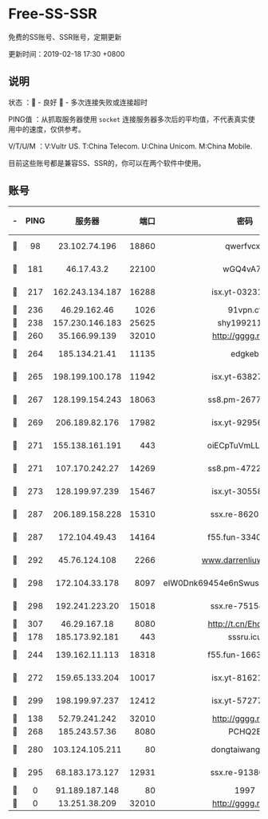 # Free-SS-SSR

免费的SS账号、SSR账号，定期更新

更新时间：2019-02-18 17:30 +0800

## 说明

状态     ：🙂 - 良好 🙁 - 多次连接失败或连接超时

PING值   ：从抓取服务器使用 `socket` 连接服务器多次后的平均值，不代表真实使用中的速度，仅供参考。

V/T/U/M  ：V:Vultr US. T:China Telecom. U:China Unicom. M:China Mobile.

目前这些账号都是兼容SS、SSR的，你可以在两个软件中使用。

## 账号

|-|PING|服务器|端口|密码|加密方式|区域|V/T/U/M|
|:----:|:----:|:-----:|-----:|:----:|:----:|:----:|:----:|
|🙂|98|23.102.74.196|18860|qwerfvcxz|aes-256-gcm|JP|9↑/9↑/8↑/9↑|
|🙂|181|46.17.43.2|22100|wGQ4vA7D|aes-256-gcm|RU|4↓/10↑/10↑/10↑|
|🙂|217|162.243.134.187|16288|isx.yt-03231307|aes-256-cfb|US|7↓/10↑/10↑/10↑|
|🙂|236|46.29.162.46|1026|91vpn.cf|rc4-md5|RU|10↑/9↓/10↑/10↑|
|🙂|238|157.230.146.183|25625|shy19921124|rc4-md5|US|10↑/10↑/10↑/10↑|
|🙂|260|35.166.99.139|32010|http://gggg.rocks|chacha20|US|9↑/8↑/8↑/8↑|
|🙂|264|185.134.21.41|11135|edgkeb|aes-256-cfb|GB|10↑/10↑/10↑/10↑|
|🙂|265|198.199.100.178|11942|isx.yt-63827484|aes-256-cfb|US|10↑/10↑/10↑/10↑|
|🙂|267|128.199.154.243|18063|ss8.pm-26776960|aes-256-cfb|SG|10↑/10↑/10↑/10↑|
|🙂|269|206.189.82.176|17982|isx.yt-92956496|aes-256-cfb|SG|10↑/10↑/10↑/10↑|
|🙂|271|155.138.161.191|443|oiECpTuVmLLxk4Ts|aes-256-cfb|US|5↑/10↑/10↑/10↑|
|🙂|271|107.170.242.27|14269|ss8.pm-47220788|aes-256-cfb|US|10↑/10↑/10↑/10↑|
|🙂|273|128.199.97.239|15467|isx.yt-30558820|aes-256-cfb|SG|10↑/10↑/10↑/10↑|
|🙂|287|206.189.158.228|15310|ssx.re-86201886|aes-256-cfb|SG|10↑/10↑/10↑/10↑|
|🙂|287|172.104.49.43|14164|f55.fun-33406567|aes-256-cfb|SG|10↑/10↑/10↑/10↑|
|🙂|292|45.76.124.108|2266|www.darrenliuwei.com|aes-256-cfb|AU|10↑/10↑/9↓/10↑|
|🙂|298|172.104.33.178|8097|eIW0Dnk69454e6nSwuspv9DmS201tQ0D|aes-256-cfb|SG|10↑/10↑/10↑/10↑|
|🙂|298|192.241.223.20|15018|ssx.re-75154549|aes-256-cfb|US|10↑/10↑/10↑/10↑|
|🙂|307|46.29.167.18|8080|http://t.cn/EhdmTxe|rc4-md5|RU|10↑/10↑/10↑/10↑|
|🙂|178|185.173.92.181|443|sssru.icu|rc4-md5|RU|10↑/8↓/10↑/9↑|
|🙂|244|139.162.11.113|18318|f55.fun-16631582|aes-256-cfb|SG|10↑/10↑/9↓/10↑|
|🙂|272|159.65.133.204|10017|isx.yt-81621873|aes-256-cfb|SG|10↑/10↑/10↑/10↑|
|🙂|299|198.199.97.237|12412|isx.yt-57277437|aes-256-cfb|US|10↑/10↑/10↑/10↑|
|🙂|138|52.79.241.242|32010|http://gggg.rocks|chacha20|KR|10↑/9↑/9↑/9↑|
|🙂|268|185.243.57.36|8080|PCHQ2E|rc4-md5|US|9↑/8↑/9↑/9↑|
|🙂|280|103.124.105.211|80|dongtaiwang.com|aes-256-cfb|US|8↑/10↑/10↑/10↑|
|🙂|295|68.183.173.127|12931|ssx.re-91380385|aes-256-cfb|US|10↑/10↑/10↑/10↑|
|🙁|0|91.189.187.148|80|1997|chacha20|US|10↑/10↑/9↑/10↑|
|🙁|0|13.251.38.209|32010|http://gggg.rocks|chacha20|SG|9↑/9↑/9↓/10↑|

